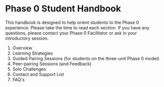 # Phase 0 Student Handbook

This handbook is designed to help orient students to the Phase 0 experience. Please take the time to read each section. If you have any questions, please contact your Phase 0 Facilitator or ask in your introductory session. 


1. Overview
2. Learning Strategies
3. Guided Pairing Sessions (for students on the three-unit Phase 0 model)
4. Peer-pairing Sessions (and Feedback)
5. Solo Challenges
6. Contact and Support List
7. FAQ's 

